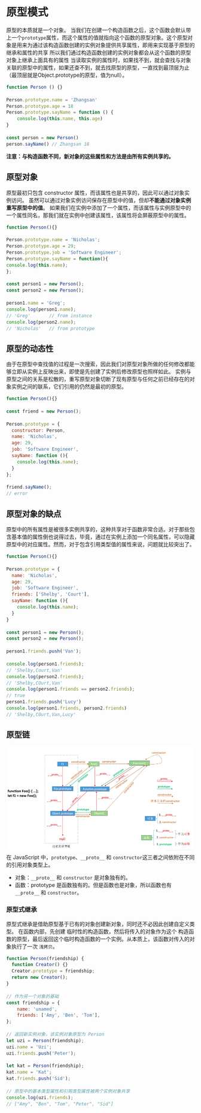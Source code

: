 # 原型模式
原型的本质就是一个对象。 当我们在创建一个构造函数之后，这个函数会默认带上一个`prototype`属性，而这个属性的值就指向这个函数的原型对象。这个原型对象是用来为通过该构造函数创建的实例对象提供共享属性，即用来实现基于原型的继承和属性的共享 所以我们通过构造函数创建的实例对象都会从这个函数的原型对象上继承上面具有的属性 当读取实例的属性时，如果找不到，就会查找与对象关联的原型中的属性，如果还查不到，就去找原型的原型，一直找到最顶层为止（最顶层就是Object.prototype的原型，值为null）。


```js
function Person () {}

Person.prototype.name = 'Zhangsan'
Person.prototype.age = 18
Person.prototype.sayName = function () {
    console.log(this.name, this.age)
}

const person = new Person()
person.sayName() // Zhangsan 18
```
**注意：与构造函数不同，新对象的这些属性和方法是由所有实例共享的。**

## 原型对象
原型最初只包含 constructor 属性，而该属性也是共享的，因此可以通过对象实例访问。 
虽然可以通过对象实例访问保存在原型中的值，但却**不能通过对象实例重写原型中的值**。
如果我们在实例中添加了一个属性，而该属性与实例原型中的一个属性同名，那我们就在实例中创建该属性，该属性将会屏蔽原型中的属性。
```js
function Person(){}

Person.prototype.name = 'Nicholas';
Person.prototype.age = 29;
Person.prototype.job = 'Software Engineer';
Person.prototype.sayName = function(){
console.log(this.name);
};

const person1 = new Person();
const person2 = new Person();

person1.name = 'Greg';
console.log(person1.name);
// 'Greg' 		// from instance
console.log(person2.name);
// 'Nicholas' 	// from prototype
```

## 原型的动态性
由于在原型中查找值的过程是一次搜索，因此我们对原型对象所做的任何修改都能够立即从实例上反映出来，即使是先创建了实例后修改原型也照样如此。 
实例与原型之间的关系是松散的，重写原型对象切断了现有原型与任何之前已经存在的对象实例之间的联系，它们引用的仍然是最初的原型。
```js
function Person(){}

const friend = new Person();

Person.prototype = {
  constructor: Person,
  name: 'Nicholas',
  age: 29,
  job: 'Software Engineer',
  sayName: function (){
    console.log(this.name);
  }
};

friend.sayName();
// error
```
## 原型对象的缺点
原型中的所有属性是被很多实例共享的，这种共享对于函数非常合适。对于那些包含基本值的属性倒也说得过去，毕竟，通过在实例上添加一个同名属性，可以隐藏原型中的对应属性。然而，对于包含引用类型值的属性来说，问题就比较突出了。
```js
function Person(){}

Person.prototype = {
  name: 'Nicholas',
  age: 29,
  job: 'Software Engineer',
  friends: ['Shelby', 'Court'],
  sayName: function (){
    console.log(this.name);
  }
}

const person1 = new Person();
const person2 = new Person();

person1.friends.push('Van');

console.log(person1.friends);
// 'Shelby,Court,Van'
console.log(person2.friends);
// 'Shelby,COurt,Van'
console.log(person1.friends == person2.friends);
// true
person1.friends.push('Lucy')
console.log(person1.friends, person2.friends)
// 'Shelby,COurt,Van,Lucy'
```
## 原型链
![img.png](../../面试问题汇总/image/img_6.png)
在 JavaScript 中，`prototype`、`__proto__` 和 `constructor`这三者之间依附在不同的引用对象类型上。
- 对象：`__proto__` 和 `constructor` 是对象独有的。
- 函数：prototype 是函数独有的。但是函数也是对象，所以函数也有 `__proto__` 和 `constructor`。
### 原型式继承
原型式继承是借助原型基于已有的对象创建新对象，同时还不必因此创建自定义类型。
在函数内部，先创建 临时性的构造函数，然后将传入的对象作为这个 构造函数的原型，最后返回这个临时构造函数的一个实例。从本质上，该函数对传入的对象执行了一次 `浅拷贝`。
```js
function Person(friendship) {
  function Creator() {}
  Creator.prototype = friendship;
  return new Creator();
}

// 作为另一个对象的基础
const friendship = {
    name: 'unamed',
    friends: ['Amy', 'Ben', 'Tom'],
};

// 返回新实例对象，该实例对象原型为 Person
let uzi = Person(friendship);
uzi.name = 'Uzi';
uzi.friends.push('Peter');

let kat = Person(friendship);
kat.name = 'Kat';
kat.friends.push('Sid');

// 原型中的基本类型属性和引用类型属性被两个实例对象共享
console.log(uzi.friends);
// ["Amy", "Ben", "Tom", "Peter", "Sid"]
```
